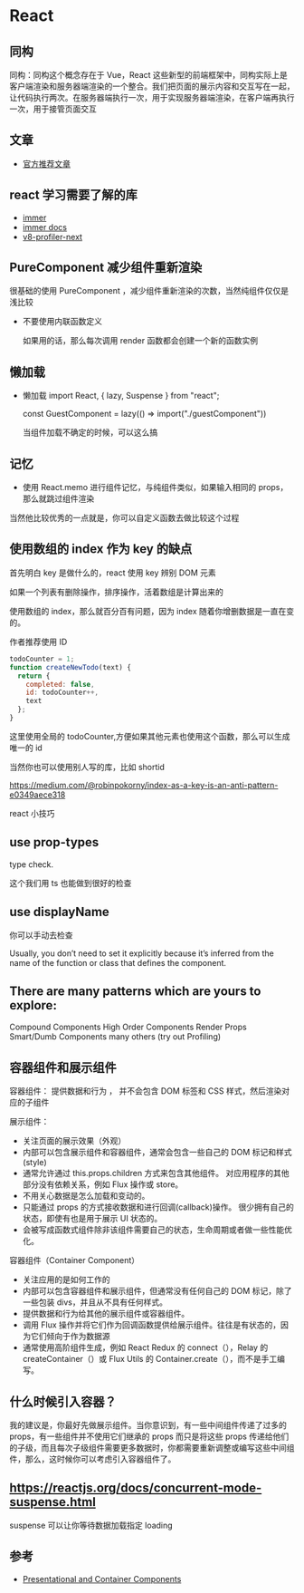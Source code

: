 # React

## 同构

同构：同构这个概念存在于 Vue，React 这些新型的前端框架中，同构实际上是客户端渲染和服务器端渲染的一个整合。我们把页面的展示内容和交互写在一起，让代码执行两次。在服务器端执行一次，用于实现服务器端渲染，在客户端再执行一次，用于接管页面交互

## 文章

- [官方推荐文章](https://reactjs.org/community/articles.html)

## react 学习需要了解的库

- [immer](https://github.com/immerjs/immer)
- [immer docs](https://immerjs.github.io/immer/docs/produce)
- [v8-profiler-next](https://github.com/hyj1991/v8-profiler-next#readme)

## PureComponent 减少组件重新渲染

很基础的使用 PureComponent ，减少组件重新渲染的次数，当然纯组件仅仅是浅比较

- 不要使用内联函数定义

  如果用的话，那么每次调用 render 函数都会创建一个新的函数实例

## 懒加载

- 懒加载 import React, { lazy, Suspense } from "react";

  const GuestComponent = lazy(() => import("./guestComponent"))

  当组件加载不确定的时候，可以这么搞

## 记忆

- 使用 React.memo 进行组件记忆，与纯组件类似，如果输入相同的 props，那么就跳过组件渲染

当然他比较优秀的一点就是，你可以自定义函数去做比较这个过程

## 使用数组的 index 作为 key 的缺点

首先明白 key 是做什么的，react 使用 key 辨别 DOM 元素

如果一个列表有删除操作，排序操作，活着数组是计算出来的

使用数组的 index，那么就百分百有问题，因为 index 随着你增删数据是一直在变的。

作者推荐使用 ID

```js
todoCounter = 1;
function createNewTodo(text) {
  return {
    completed: false,
    id: todoCounter++,
    text
  };
}
```

这里使用全局的 todoCounter,方便如果其他元素也使用这个函数，那么可以生成唯一的 id

当然你也可以使用别人写的库，比如 shortid

https://medium.com/@robinpokorny/index-as-a-key-is-an-anti-pattern-e0349aece318

react 小技巧

## use prop-types

type check.

这个我们用 ts 也能做到很好的检查

## use displayName

你可以手动去检查

Usually, you don’t need to set it explicitly because it’s inferred from the name of the function or class that defines the component.

## There are many patterns which are yours to explore:

Compound Components
High Order Components
Render Props
Smart/Dumb Components
many others (try out Profiling)

## 容器组件和展示组件

容器组件： 提供数据和行为 ， 并不会包含 DOM 标签和 CSS 样式，然后渲染对应的子组件

展示组件：

- 关注页面的展示效果（外观）
- 内部可以包含展示组件和容器组件，通常会包含一些自己的 DOM 标记和样式(style)
- 通常允许通过 this.props.children 方式来包含其他组件。
  对应用程序的其他部分没有依赖关系，例如 Flux 操作或 store。
- 不用关心数据是怎么加载和变动的。
- 只能通过 props 的方式接收数据和进行回调(callback)操作。
  很少拥有自己的状态，即使有也是用于展示 UI 状态的。
- 会被写成函数式组件除非该组件需要自己的状态，生命周期或者做一些性能优化。

容器组件（Container Component）

- 关注应用的是如何工作的
- 内部可以包含容器组件和展示组件，但通常没有任何自己的 DOM 标记，除了一些包装 divs，并且从不具有任何样式。
- 提供数据和行为给其他的展示组件或容器组件。
- 调用 Flux 操作并将它们作为回调函数提供给展示组件。往往是有状态的，因为它们倾向于作为数据源
- 通常使用高阶组件生成，例如 React Redux 的 connect（），Relay 的 createContainer（）或 Flux Utils 的 Container.create（），而不是手工编写。

## 什么时候引入容器？

我的建议是，你最好先做展示组件。当你意识到，有一些中间组件传递了过多的 props，有一些组件并不使用它们继承的 props 而只是将这些 props 传递给他们的子级，而且每次子级组件需要更多数据时，你都需要重新调整或编写这些中间组件，那么，这时候你可以考虑引入容器组件了。

## https://reactjs.org/docs/concurrent-mode-suspense.html

suspense 可以让你等待数据加载指定 loading

## 参考

- [Presentational and Container Components](https://medium.com/@dan_abramov/smart-and-dumb-components-7ca2f9a7c7d0)
